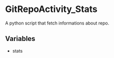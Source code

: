 # GitRepoActivity_Stats
A python script that fetch informations about repo. 

## Variables 
- stats
